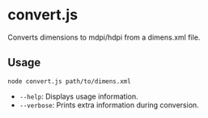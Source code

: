 # convert.js

Converts dimensions to mdpi/hdpi from a dimens.xml file.

## Usage

`node convert.js path/to/dimens.xml`

- `--help`: Displays usage information.
- `--verbose`: Prints extra information during conversion.
